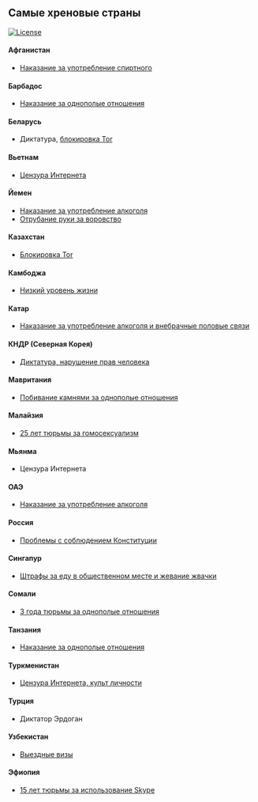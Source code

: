 ## Самые хреновые страны

[![License](https://img.shields.io/badge/license-WTFPL-lightgrey.svg)](https://github.com/Pontorez/const/blob/master/LICENSE)

#### Афганистан
* [Наказание за употребление спиртного](http://rus.azattyq.org/a/24546666.html)

#### Барбадос
* [Наказание за однополые отношения](http://out-traveler.ru/anti-gay-country/)

#### Беларусь
* Диктатура, [блокировка Tor](https://geektimes.ru/post/283392/)

#### Вьетнам
* [Цензура Интернета](http://www.usatoday.com/story/news/world/2014/02/05/top-ten-internet-censors/5222385/)

#### Йемен
* [Наказание за употребление алкоголя](http://regions.ru/news/2397147/)
* [Отрубание руки за воровство](http://www.religare.ru/2_90512.html)

#### Казахстан
* [Блокировка Tor](https://geektimes.ru/post/283392/#comment_9733462)

#### Камбоджа
* [Низкий уровень жизни](http://macos.livejournal.com/1411033.html)

#### Катар
* [Наказание за употребление алкоголя и внебрачные половые связи](http://gosindex.ru/news/iznasilovannaya-gollandka-byla-osuzhdena-za-vnebrachnuyu-svyaz)

#### КНДР (Северная Корея)
* [Диктатура, нарушение прав человека](https://geektimes.ru/post/283392/#comment_9733462)

#### Мавритания
* [Побивание камнями за однополые отношения](http://www.independent.co.uk/news/world/gay-lesbian-bisexual-relationships-illegal-in-74-countries-a7033666.html#gallery)

#### Малайзия
* [25 лет тюрьмы за гомосексуализм](http://paperpaper.ru/once-in-kuala-lumpur/)

#### Мьянма
* Цензура Интернета

#### ОАЭ
* [Наказание за употребление алкоголя](https://chatru.com/index.php/topic,173444.0.html)

#### Россия
* [Проблемы с соблюдением Конституции](https://github.com/Pontorez/const)

#### Сингапур
* [Штрафы за еду в общественном месте и жевание жвачки](http://zib.com.ua/ru/118488-kak_zhivetsya_v_strane_priznannoy_luchshey_dlya_inostrancev.html)

#### Сомали
* [3 года тюрьмы за однополые отношения](http://www.independent.co.uk/news/world/gay-lesbian-bisexual-relationships-illegal-in-74-countries-a7033666.html#gallery)

#### Танзания
* [Наказание за однополые отношения](http://out-traveler.ru/anti-gay-country/)

#### Туркменистан
* [Цензура Интернета, культ личности](http://varlamov.ru/1640740.html)

#### Турция
* Диктатор Эрдоган

#### Узбекистан
* [Выездные визы](https://centre1.com/uzbekistan/uzbekistantsy-trebuyut-ot-mirziyoeva-otmenit-vyezdnye-stikery/)

#### Эфиопия
* [15 лет тюрьмы за использование Skype](http://www.3dnews.ru/631001)
